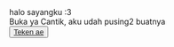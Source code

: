 
<html lang="en">
<head>
    <meta charset="UTF-8">
    <meta http-equiv="X-UA-Compatible" content="IE=edge">
    <meta name="viewport" content="width=device-width, initial-scale=1.0">
    <link rel="stylesheet" href="style.css">
    <link rel="icon" href="img/flowers.png" type="image/x-icon">
    <title>Buat Aliya</title>
</head>
<body>
    <div class="greetings">
        <span>halo sayangku :3</span>
    </div>
    <div class="description">
        <span>Buka ya Cantik, aku udah pusing2 buatnya</span>
    </div>
    <div class="button">
        <button>
            <a href="./BuatKamu/flower.html">Teken ae</a>
        </button>
    </div>
</body>
</html>

